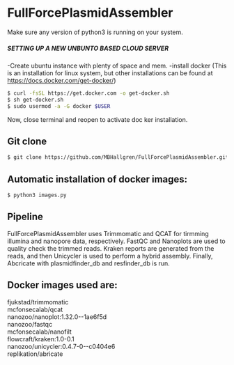 # FullForcePlasmidAssembler
Make sure any version of python3 is running on your system.
##### SETTING UP A NEW UNBUNTO BASED CLOUD SERVER #############
-Create ubuntu instance with plenty of space and mem.
-install docker (This is an installation for linux system, but other installations can be found at https://docs.docker.com/get-docker/)
```bash
$ curl -fsSL https://get.docker.com -o get-docker.sh
$ sh get-docker.sh
$ sudo usermod -a -G docker $USER
```
Now, close terminal and reopen to activate doc ker installation.

## Git clone

```bash
$ git clone https://github.com/MBHallgren/FullForcePlasmidAssembler.git
```

## Automatic installation of docker images:
```bash
$ python3 images.py
```

## Pipeline

FullForcePlasmidAssembler uses Trimmomatic and QCAT for tirmming illumina and nanopore data, respectively.
FastQC and Nanoplots are used to quality check the trimmed reads.
Kraken reports are generated from the reads, and then Unicycler is used to perform a hybrid assembly.
Finally, Abcricate with plasmidfinder_db and resfinder_db is run.

## Docker images used are:

fjukstad/trimmomatic  
mcfonsecalab/qcat  
nanozoo/nanoplot:1.32.0--1ae6f5d  
nanozoo/fastqc  
mcfonsecalab/nanofilt  
flowcraft/kraken:1.0-0.1  
nanozoo/unicycler:0.4.7-0--c0404e6  
replikation/abricate  

